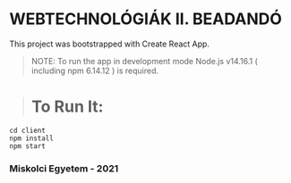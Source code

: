 # WEBTECHNOLÓGIÁK II. BEADANDÓ

This project was bootstrapped with Create React App.
>NOTE: To run the app in development mode Node.js v14.16.1 ( including npm 6.14.12 ) is required.

># To Run It:
>
```
cd client
npm install
npm start
```

### Miskolci Egyetem - 2021
